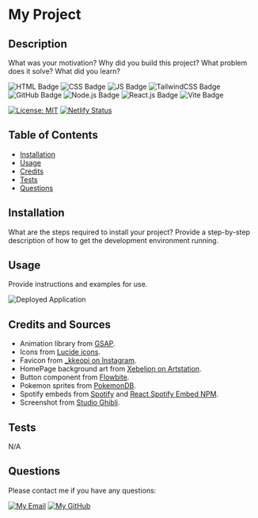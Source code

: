 
# My Project

## Description
What was your motivation? Why did you build this project? What problem does it solve? What did you learn?

![HTML Badge](https://img.shields.io/badge/HTML-white?logo=html5&logoColor=%23E34F26") 
![CSS Badge](https://img.shields.io/badge/CSS-white?logo=CSS3&logoColor=%231572B6) 
![JS Badge](https://img.shields.io/badge/JavaScript-white?logo=javascript&logoColor=%23F7DF1E) 
![TailwindCSS Badge](https://img.shields.io/badge/TailwindCSS-white?logo=tailwindcss&logoColor=%2306B6D4)
![GitHub Badge](https://img.shields.io/badge/GitHub-white?logo=github&logoColor=%23181717) 
![Node.js Badge](https://img.shields.io/badge/Node.js-white?logo=nodedotjs&logoColor=%#339933) 
![React.js Badge](https://img.shields.io/badge/React.js-white?logo=react&logoColor=%2361DAFB)
![Vite Badge](https://img.shields.io/badge/Vite-white?logo=vite&logoColor=%23646CFF)

[![License: MIT](https://img.shields.io/badge/License-MIT-yellow.svg)](https://opensource.org/licenses/MIT)
[![Netlify Status](https://api.netlify.com/api/v1/badges/14231588-305c-4339-b587-a3f73574c1e1/deploy-status)](https://app.netlify.com/sites/jg2002-portfolio/deploys)

## Table of Contents
- [Installation](#installation)
- [Usage](#usage)
- [Credits](#credits)
- [Tests](#tests)
- [Questions](#questions)

## Installation
What are the steps required to install your project? Provide a step-by-step description of how to get the development environment running.

## Usage
Provide instructions and examples for use.

![Deployed Application](undefined)
	
## Credits and Sources
- Animation library from [GSAP](https://gsap.com/).
- Icons from [Lucide icons](https://lucide.dev/).
- Favicon from [_kkeopi on Instagram](https://www.instagram.com/p/B56jBmCj6ns/?epik=dj0yJnU9UVpwY2ZwaW0tNjFwUHNPcGUydzJfT25qWlZ2dXBzLTMmcD0wJm49V0pwU0RXM3Z4ZmgxeFlqel8wZ19uQSZ0PUFBQUFBR1hpYVBF).
- HomePage background art from [Xebelion on Artstation](https://www.artstation.com/artwork/WB1JeE).
- Button component from [Flowbite](https://flowbite.com/docs/components/buttons/).
- Pokemon sprites from [PokemonDB](https://pokemondb.net/sprites).
- Spotify embeds from [Spotify](https://developer.spotify.com/documentation/embeds) and [React Spotify Embed NPM](https://www.npmjs.com/package/react-spotify-embed).
- Screenshot from [Studio Ghibli](https://www.ghibli.jp/works/howl/).


## Tests
N/A

## Questions
Please contact me if you have any questions:

[![My Email](https://img.shields.io/badge/My%20Email-D14836?style=flat&logo=gmail&logoColor=white)](mailto:jai.2002.gandhi@gmail.com)
[![My GitHub](https://img.shields.io/badge/My%20GitHub-181717?style=flat&logo=github&logoColor=white)](https://github.com/jg2002-j) 
		
